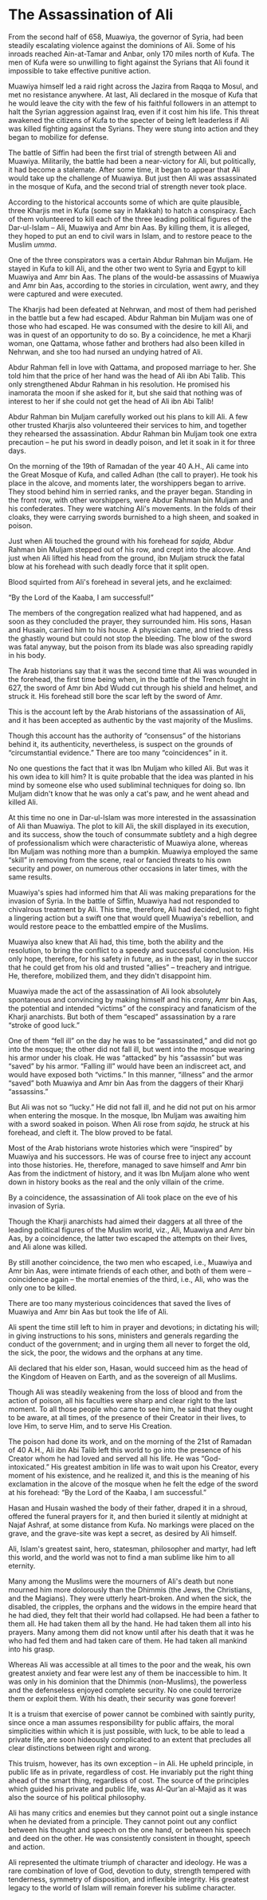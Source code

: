 The Assassination of Ali
========================

From the second half of 658, Muawiya, the governor of Syria, had been
steadily escalating violence against the dominions of Ali. Some of his
inroads reached Ain-at-Tamar and Anbar, only 170 miles north of Kufa.
The men of Kufa were so unwilling to fight against the Syrians that Ali
found it impossible to take effective punitive action.

Muawiya himself led a raid right across the Jazira from Raqqa to Mosul,
and met no resistance anywhere. At last, Ali declared in the mosque of
Kufa that he would leave the city with the few of his faithful followers
in an attempt to halt the Syrian aggression against Iraq, even if it
cost him his life. This threat awakened the citizens of Kufa to the
specter of being left leaderless if Ali was killed fighting against the
Syrians. They were stung into action and they began to mobilize for
defense.

The battle of Siffin had been the first trial of strength between Ali
and Muawiya. Militarily, the battle had been a near-victory for Ali, but
politically, it had become a stalemate. After some time, it began to
appear that Ali would take up the challenge of Muawiya. But just then
Ali was assassinated in the mosque of Kufa, and the second trial of
strength never took place.

According to the historical accounts some of which are quite plausible,
three Kharjis met in Kufa (some say in Makkah) to hatch a conspiracy.
Each of them volunteered to kill each of the three leading political
figures of the Dar-ul-Islam – Ali, Muawiya and Amr bin Aas. By killing
them, it is alleged, they hoped to put an end to civil wars in Islam,
and to restore peace to the Muslim *umma*.

One of the three conspirators was a certain Abdur Rahman bin Muljam. He
stayed in Kufa to kill Ali, and the other two went to Syria and Egypt to
kill Muawiya and Amr bin Aas. The plans of the would-be assassins of
Muawiya and Amr bin Aas, according to the stories in circulation, went
awry, and they were captured and were executed.

The Kharjis had been defeated at Nehrwan, and most of them had perished
in the battle but a few had escaped. Abdur Rahman bin Muljam was one of
those who had escaped. He was consumed with the desire to kill Ali, and
was in quest of an opportunity to do so. By a coincidence, he met a
Kharji woman, one Qattama, whose father and brothers had also been
killed in Nehrwan, and she too had nursed an undying hatred of Ali.

Abdur Rahman fell in love with Qattama, and proposed marriage to her.
She told him that the price of her hand was the head of Ali ibn Abi
Talib. This only strengthened Abdur Rahman in his resolution. He
promised his inamorata the moon if she asked for it, but she said that
nothing was of interest to her if she could not get the head of Ali ibn
Abi Talib!

Abdur Rahman bin Muljam carefully worked out his plans to kill Ali. A
few other trusted Kharjis also volunteered their services to him, and
together they rehearsed the assassination. Abdur Rahman bin Muljam took
one extra precaution – he put his sword in deadly poison, and let it
soak in it for three days.

On the morning of the 19th of Ramadan of the year 40 A.H., Ali came into
the Great Mosque of Kufa, and called Adhan (the call to prayer). He took
his place in the alcove, and moments later, the worshippers began to
arrive. They stood behind him in serried ranks, and the prayer began.
Standing in the front row, with other worshippers, were Abdur Rahman bin
Muljam and his confederates. They were watching Ali's movements. In the
folds of their cloaks, they were carrying swords burnished to a high
sheen, and soaked in poison.

Just when Ali touched the ground with his forehead for *sajda,* Abdur
Rahman bin Muljam stepped out of his row, and crept into the alcove. And
just when Ali lifted his head from the ground, ibn Muljam struck the
fatal blow at his forehead with such deadly force that it split open.

Blood squirted from Ali's forehead in several jets, and he exclaimed:

“By the Lord of the Kaaba, I am successful!”

The members of the congregation realized what had happened, and as soon
as they concluded the prayer, they surrounded him. His sons, Hasan and
Husain, carried him to his house. A physician came, and tried to dress
the ghastly wound but could not stop the bleeding. The blow of the sword
was fatal anyway, but the poison from its blade was also spreading
rapidly in his body.

The Arab historians say that it was the second time that Ali was wounded
in the forehead, the first time being when, in the battle of the Trench
fought in 627, the sword of Amr bin Abd Wudd cut through his shield and
helmet, and struck it. His forehead still bore the scar left by the
sword of Amr.

This is the account left by the Arab historians of the assassination of
Ali, and it has been accepted as authentic by the vast majority of the
Muslims.

Though this account has the authority of “consensus” of the historians
behind it, its authenticity, nevertheless, is suspect on the grounds of
“circumstantial evidence.” There are too many “coincidences” in it.

No one questions the fact that it was Ibn Muljam who killed Ali. But was
it his own idea to kill him? It is quite probable that the idea was
planted in his mind by someone else who used subliminal techniques for
doing so. Ibn Muljam didn't know that he was only a cat's paw, and he
went ahead and killed Ali.

At this time no one in Dar-ul-Islam was more interested in the
assassination of Ali than Muawiya. The plot to kill Ali, the skill
displayed in its execution, and its success, show the touch of
consummate subtlety and a high degree of professionalism which were
characteristic of Muawiya alone, whereas Ibn Muljam was nothing more
than a bumpkin. Muawiya employed the same “skill” in removing from the
scene, real or fancied threats to his own security and power, on
numerous other occasions in later times, with the same results.

Muawiya's spies had informed him that Ali was making preparations for
the invasion of Syria. In the battle of Siffin, Muawiya had not
responded to chivalrous treatment by Ali. This time, therefore, Ali had
decided, not to fight a lingering action but a swift one that would
quell Muawiya's rebellion, and would restore peace to the embattled
empire of the Muslims.

Muawiya also knew that Ali had, this time, both the ability and the
resolution, to bring the conflict to a speedy and successful conclusion.
His only hope, therefore, for his safety in future, as in the past, lay
in the succor that he could get from his old and trusted “allies” –
treachery and intrigue. He, therefore, mobilized them, and they didn't
disappoint him.

Muawiya made the act of the assassination of Ali look absolutely
spontaneous and convincing by making himself and his crony, Amr bin Aas,
the potential and intended “victims” of the conspiracy and fanaticism of
the Kharji anarchists. But both of them “escaped” assassination by a
rare “stroke of good luck.”

One of them “fell ill” on the day he was to be “assassinated,” and did
not go into the mosque; the other did not fall ill, but went into the
mosque wearing his armor under his cloak. He was “attacked” by his
“assassin” but was “saved” by his armor. “Falling ill” would have been
an indiscreet act, and would have exposed both “victims.” In this
manner, “illness” and the armor “saved” both Muawiya and Amr bin Aas
from the daggers of their Kharji “assassins.”

But Ali was not so “lucky.” He did not fall ill, and he did not put on
his armor when entering the mosque. In the mosque, Ibn Muljam was
awaiting him with a sword soaked in poison. When Ali rose from *sajda,*
he struck at his forehead, and cleft it. The blow proved to be fatal.

Most of the Arab historians wrote histories which were “inspired” by
Muawiya and his successors. He was of course free to inject any account
into those histories. He, therefore, managed to save himself and Amr bin
Aas from the indictment of history, and it was Ibn Muljam alone who went
down in history books as the real and the only villain of the crime.

By a coincidence, the assassination of Ali took place on the eve of his
invasion of Syria.

Though the Kharji anarchists had aimed their daggers at all three of the
leading political figures of the Muslim world, viz., Ali, Muawiya and
Amr bin Aas, by a coincidence, the latter two escaped the attempts on
their lives, and Ali alone was killed.

By still another coincidence, the two men who escaped, i.e., Muawiya and
Amr bin Aas, were intimate friends of each other, and both of them were
– coincidence again – the mortal enemies of the third, i.e., Ali, who
was the only one to be killed.

There are too many mysterious coincidences that saved the lives of
Muawiya and Amr bin Aas but took the life of Ali.

Ali spent the time still left to him in prayer and devotions; in
dictating his will; in giving instructions to his sons, ministers and
generals regarding the conduct of the government; and in urging them all
never to forget the old, the sick, the poor, the widows and the orphans
at any time.

Ali declared that his elder son, Hasan, would succeed him as the head of
the Kingdom of Heaven on Earth, and as the sovereign of all Muslims.

Though Ali was steadily weakening from the loss of blood and from the
action of poison, all his faculties were sharp and clear right to the
last moment. To all those people who came to see him, he said that they
ought to be aware, at all times, of the presence of their Creator in
their lives, to love Him, to serve Him, and to serve His Creation.

The poison had done its work, and on the morning of the 21st of Ramadan
of 40 A.H., Ali ibn Abi Talib left this world to go into the presence of
his Creator whom he had loved and served all his life. He was
“God-intoxicated.” His greatest ambition in life was to wait upon his
Creator, every moment of his existence, and he realized it, and this is
the meaning of his exclamation in the alcove of the mosque when he felt
the edge of the sword at his forehead: “By the Lord of the Kaaba, I am
successful.”

Hasan and Husain washed the body of their father, draped it in a shroud,
offered the funeral prayers for it, and then buried it silently at
midnight at Najaf Ashraf, at some distance from Kufa. No markings were
placed on the grave, and the grave-site was kept a secret, as desired by
Ali himself.

Ali, Islam's greatest saint, hero, statesman, philosopher and martyr,
had left this world, and the world was not to find a man sublime like
him to all eternity.

Many among the Muslims were the mourners of Ali's death but none mourned
him more dolorously than the Dhimmis (the Jews, the Christians, and the
Magians). They were utterly heart-broken. And when the sick, the
disabled, the cripples, the orphans and the widows in the empire heard
that he had died, they felt that their world had collapsed. He had been
a father to them all. He had taken them all by the hand. He had taken
them all into his prayers. Many among them did not know until after his
death that it was he who had fed them and had taken care of them. He had
taken all mankind into his grasp.

Whereas Ali was accessible at all times to the poor and the weak, his
own greatest anxiety and fear were lest any of them be inaccessible to
him. It was only in his dominion that the Dhimmis (non-Muslims), the
powerless and the defenseless enjoyed complete security. No one could
terrorize them or exploit them. With his death, their security was gone
forever!

It is a truism that exercise of power cannot be combined with saintly
purity, since once a man assumes responsibility for public affairs, the
moral simplicities within which it is just possible, with luck, to be
able to lead a private life, are soon hideously complicated to an extent
that precludes all clear distinctions between right and wrong.

This truism, however, has its own exception – in Ali. He upheld
principle, in public life as in private, regardless of cost. He
invariably put the right thing ahead of the smart thing, regardless of
cost. The source of the principles which guided his private and public
life, was Al-Qur’an al-Majid as it was also the source of his political
philosophy.

Ali has many critics and enemies but they cannot point out a single
instance when he deviated from a principle. They cannot point out any
conflict between his thought and speech on the one hand, or between his
speech and deed on the other. He was consistently consistent in thought,
speech and action.

Ali represented the ultimate triumph of character and ideology. He was a
rare combination of love of God, devotion to duty, strength tempered
with tenderness, symmetry of disposition, and inflexible integrity. His
greatest legacy to the world of Islam will remain forever his sublime
character.


